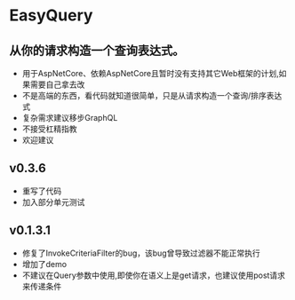 # EasyQuery
## 从你的请求构造一个查询表达式。

* 用于AspNetCore、依赖AspNetCore且暂时没有支持其它Web框架的计划,如果需要自己拿去改
* 不是高端的东西，看代码就知道很简单，只是从请求构造一个查询/排序表达式
* 复杂需求建议移步GraphQL
* 不接受杠精指教
* 欢迎建议
## v0.3.6
* 重写了代码
* 加入部分单元测试


## v0.1.3.1
* 修复了InvokeCriteriaFilter的bug，该bug曾导致过滤器不能正常执行
* 增加了demo
* 不建议在Query参数中使用,即使你在语义上是get请求，也建议使用post请求来传递条件